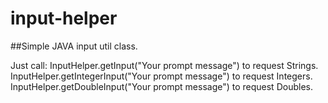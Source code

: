 # input-helper

##Simple JAVA input util class. 

Just call:
InputHelper.getInput("Your prompt message") to request Strings. 
InputHelper.getIntegerInput("Your prompt message") to request Integers.
InputHelper.getDoubleInput("Your prompt message") to request Doubles.

